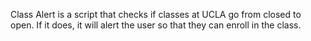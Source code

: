 Class Alert is a script that checks if classes at UCLA go from closed to open. If it does, it will alert the user so that they can enroll in the class.